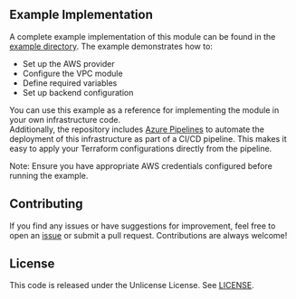 ## Example Implementation
A complete example implementation of this module can be found in the [example directory](https://github.com/kunduso/terraform-aws-vpc/tree/main/example). The example demonstrates how to:

- Set up the AWS provider
- Configure the VPC module
- Define required variables
- Set up backend configuration

You can use this example as a reference for implementing the module in your own infrastructure code.
</br> Additionally, the repository includes [Azure Pipelines](https://github.com/kunduso/terraform-aws-vpc/blob/main/pipeline/azure-pipelines.yaml) to automate the deployment of this infrastructure as part of a CI/CD pipeline. This makes it easy to apply your Terraform configurations directly from the pipeline.

Note: Ensure you have appropriate AWS credentials configured before running the example.

## Contributing
If you find any issues or have suggestions for improvement, feel free to open an [issue](https://github.com/kunduso/terraform-aws-vpc/issues/new) or submit a pull request. Contributions are always welcome!
## License
This code is released under the Unlicense License. See [LICENSE](https://github.com/kunduso/terraform-aws-vpc/blob/main/LICENSE).